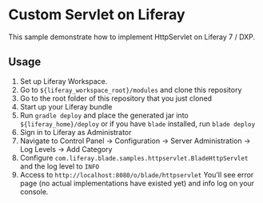 # Custom Servlet on Liferay

This sample demonstrate how to implement HttpServlet on Liferay 7 / DXP. 

## Usage
1. Set up Liferay Workspace.
2. Go to ```${liferay_workspace_root}/modules``` and clone this repository
3. Go to the root folder of this repository that you just cloned
4. Start up your Liferay bundle
5. Run ```gradle deploy``` and place the generated jar into ```${liferay_home}/deploy``` or if you have ```blade``` installed, run ```blade deploy```
6. Sign in to Liferay as Administrator
7. Navigate to Control Panel -> Configuration -> Server Administration -> Log Levels -> Add Category
8. Configure ```com.liferay.blade.samples.httpservlet.BladeHttpServlet``` and the log level to ```INFO```
9. Access to ```http://localhost:8080/o/blade/httpservlet``` You'll see error page (no actual implementations have existed yet) and info log on your console. 